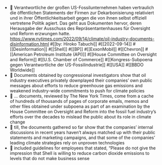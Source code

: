 - 📝 Verantwortliche der großen US-Fossilunternehmen haben vertraulich die öffentlichen Statements der Firmen zur Dekarbonisierung relativiert und in ihrer Öffentlichkeitsarbeit gegen die von ihnen selbst offiziell vertretene Politik agiert. Das geht aus Dokumenten hervor, deren Herausgabe der Ausschuss des Repräsentantenhauses für Oversight und Reform erzwungen hatte. 
  https://www.nytimes.com/2022/09/14/climate/oil-industry-documents-disinformation.html #[[by: Hiroko Tabuchi]] #[[2022-09-14]] #[[Desinformation]] #[[Shell]] #[[BP]] #[[ExxonMobil]] #[[Chevron]] #[[American Petroleum Institute (API)]] #[[House Committee on Oversight and Reform]] #[[U.S. Chamber of Commerce]] #[[Kongress-Subpoena gegen Verantwortliche der US-Fossilindustrie]] #[[USA]] #[[BBDO Worldwide]]
- 📌 Documents obtained by congressional investigators show that oil industry executives privately downplayed their companies’ own public messages about efforts to reduce greenhouse gas emissions and weakened industry-wide commitments to push for climate policies
- 📌 ... documents, reviewed by The New York Times, come from a cache of hundreds of thousands of pages of corporate emails, memos and other files obtained under subpoena as part of an examination by the House Committee on Oversight and Reform into the fossil fuel industry’s efforts over the decades to mislead the public about its role in climate change
- 📌 till, the documents gathered so far show that the companies’ internal discussions in recent years haven’t always matched up with their public statements and marketing campaigns, and that some of the companies’ leading climate strategies rely on unproven technologies
- 📌  included guidelines for employees that stated, “Please do not give the impression that Shell is willing to reduce carbon dioxide emissions to levels that do not make business sense